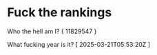 # Fuck the rankings

Who the hell am I?
{ 11829547 }

What fucking year is it?
[ 2025-03-21T05:53:20Z ]
